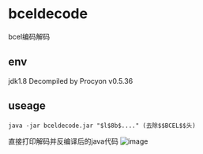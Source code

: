 # bceldecode
bcel编码解码

## env
  jdk1.8
  Decompiled by Procyon v0.5.36

## useage
```
java -jar bceldecode.jar "$l$8b$...." (去除$$BCEL$$头)
```
直接打印解码并反编译后的java代码
![image](https://user-images.githubusercontent.com/38160485/176584311-e3bf017c-aac0-4769-8546-92c93f4b5a82.png)

